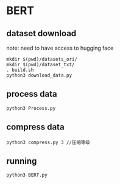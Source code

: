 # BERT
## dataset download
note: need to have access to hugging face
```
mkdir $(pwd)/datasets_ori/
mkdir $(pwd)/dataset_txt/
. build.sh
python3 download_data.py
```
## process data
```
python3 Process.py
```
## compress data
```
python3 compress.py 3 //压缩等级
```
## running 
```
python3 BERT.py
```
